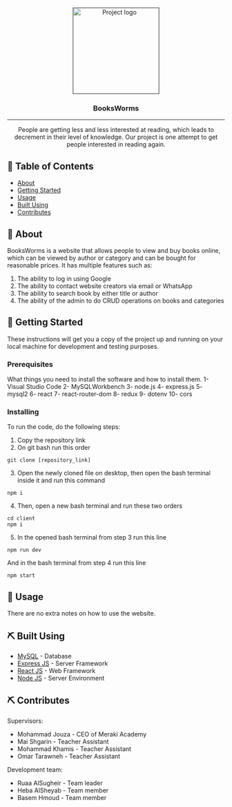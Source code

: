 <p align="center">
  <a href="" rel="noopener">
 <img width=200px height=200px src="https://www.pinclipart.com/picdir/big/204-2041426_library-clipart-bookworm-clip-art-book-worm-png.png" alt="Project logo"></a>
</p>

<h3 align="center">BooksWorms</h3>

---

<p align="center"> 
    People are getting less and less interested at reading, which leads to decrement in their level of knowledge. Our project is one attempt to get people interested in reading again.
</p>

## 📝 Table of Contents

- [About](#about)
- [Getting Started](#getting_started)
- [Usage](#usage)
- [Built Using](#built_using)
- [Contributes](#contributes)

## 🧐 About <a name = "about"></a>

BooksWorms is a website that allows people to view and buy books online, which can be viewed by author or category and can be bought for reasonable prices. It has multiple features such as:
1) The ability to log in using Google
2) The ability to contact website creators via email or WhatsApp
3) The ability to search book by either title or author
4) The ability of the admin to do CRUD operations on books and categories

## 🏁 Getting Started <a name = "getting_started"></a>

These instructions will get you a copy of the project up and running on your local machine for development and testing purposes.

### Prerequisites

What things you need to install the software and how to install them.
1- Visual Studio Code
2- MySQLWorkbench
3- node.js
4- express.js
5- mysql2
6- react
7- react-router-dom
8- redux
9- dotenv
10- cors

### Installing

To run the code, do the following steps:

1) Copy the repository link
2) On git bash run this order

```
git clone [repository_link]
```
3) Open the newly cloned file on desktop, then open the bash terminal inside it and run this command

```
npm i
```
4) Then, open a new bash terminal and run these two orders
```
cd client
npm i
```
5) In the opened bash terminal from step 3 run this line
```
npm run dev
```

And in the bash terminal from step 4 run this line
```
npm start
```

## 🎈 Usage <a name="usage"></a>

There are no extra notes on how to use the website.

## ⛏️ Built Using <a name = "built_using"></a>

- [MySQL](https://dev.mysql.com/) - Database
- [Express JS](https://expressjs.com/) - Server Framework
- [React JS](https://https://reactjs.org/) - Web Framework
- [Node JS](https://nodejs.org/en/) - Server Environment

## ⛏️ Contributes <a name = "contributes"></a>

Supervisors: 
- Mohammad Jouza - CEO of Meraki Academy
- Mai Shgarin - Teacher Assistant
- Mohammad Khamis - Teacher Assistant
- Omar Tarawneh - Teacher Assistant

Development team:
- Ruaa AlSugheir - Team leader
- Heba AlSheyab - Team member
- Basem Hmoud - Team member